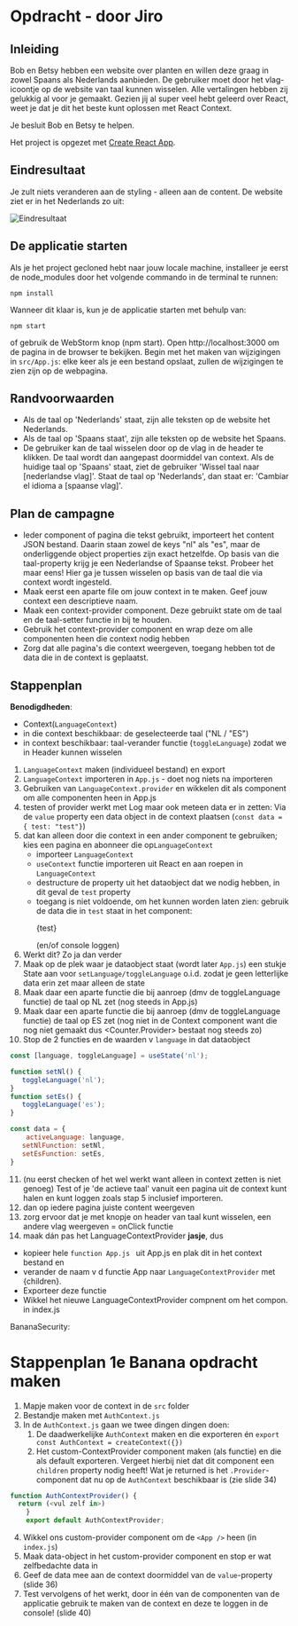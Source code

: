# Opdracht - door Jiro

## Inleiding
Bob en Betsy hebben een website over planten en willen deze graag in zowel Spaans als Nederlands aanbieden. De gebruiker moet door het vlag-icoontje op de website van taal kunnen wisselen.
Alle vertalingen hebben zij gelukkig al voor je gemaakt. Gezien jij al super veel hebt geleerd over React, weet je dat je dit het beste kunt oplossen met React Context.

Je besluit Bob en Betsy te helpen.

Het project is opgezet met [Create React App](https://github.com/facebook/create-react-app).

## Eindresultaat
Je zult niets veranderen aan de styling - alleen aan de content. De website ziet er in het Nederlands zo uit:

![Eindresultaat](src/assets/screenshot.png)

## De applicatie starten
Als je het project gecloned hebt naar jouw locale machine, installeer je eerst de node_modules door het volgende commando in de terminal te runnen:

`npm install`

Wanneer dit klaar is, kun je de applicatie starten met behulp van:

`npm start`

of gebruik de WebStorm knop (npm start). Open http://localhost:3000 om de pagina in de browser te bekijken. 
Begin met het maken van wijzigingen in `src/App.js`: elke keer als je een bestand opslaat, zullen de wijzigingen te zien zijn op de webpagina.

## Randvoorwaarden
* Als de taal op 'Nederlands' staat, zijn alle teksten op de website het Nederlands.
* Als de taal op 'Spaans staat', zijn alle teksten op de website het Spaans.
* De gebruiker kan de taal wisselen door op de vlag in de header te klikken. De taal wordt dan aangepast doormiddel van context. Als de huidige taal op 'Spaans' staat, 
ziet de gebruiker 'Wissel taal naar [nederlandse vlag]'. Staat de taal op 'Nederlands', dan staat er: 'Cambiar el idioma a [spaanse vlag]'.

## Plan de campagne
* Ieder component of pagina die tekst gebruikt, importeert het content JSON bestand. Daarin staan zowel de keys "nl" als "es", maar de onderliggende object properties zijn exact hetzelfde.
Op basis van die taal-property krijg je een Nederlandse of Spaanse tekst. Probeer het maar eens! Hier ga je tussen wisselen op basis van de taal die via context wordt ingesteld.
* Maak eerst een aparte file om jouw context in te maken. Geef jouw context een descriptieve naam.
* Maak een context-provider component. Deze gebruikt state om de taal en de taal-setter functie in bij te houden.
* Gebruik het context-provider component en wrap deze om alle componenten heen die context nodig hebben
* Zorg dat alle pagina's die context weergeven, toegang hebben tot de data die in de context is geplaatst.

## Stappenplan

**Benodigdheden**:

* Context(`LanguageContext`)
* in die context beschikbaar: de geselecteerde taal ("NL / "ES")
* in context beschikbaar: taal-verander functie (`toggleLanguage`) zodat we in Header kunnen wisselen

1. `LanguageContext` maken (individueel bestand) en export
2. `LanguageContext` importeren in `App.js` - doet nog niets na importeren
3. Gebruiken van `LanguageContext.provider` en wikkelen dit als component om alle componenten heen in App.js
4. testen of provider werkt met Log maar ook meteen data er in zetten: Via de `value` property een data object in de context plaatsen (`const data = { test: "test"}`) 
5. dat kan alleen door die context in een ander component te gebruiken; kies een pagina en abonneer die op`LanguageContext`
   * importeer `LanguageContext`
   * `useContext` functie importeren uit React en aan roepen in `LanguageContext`
   * destructure de property uit het dataobject dat we nodig hebben, in dit geval de `test` property
   * toegang is niet voldoende, om het kunnen worden laten zien: gebruik de data die in `test` staat in het component: <p>{test}</p> (en/of console loggen)
6. Werkt dit? Zo ja dan verder
7. Maak op de plek waar je dataobject staat (wordt later `App.js`) een stukje State aan voor `setLanguage/toggleLanguage` o.i.d. zodat je geen letterlijke data erin zet maar alleen de state
8. Maak daar een aparte functie die bij aanroep (dmv de toggleLanguage functie) de taal op NL zet (nog steeds in App.js) 
9. Maak daar een aparte functie die bij aanroep (dmv de toggleLanguage functie) de taal op ES zet (nog niet in de Context component want die nog niet gemaakt dus <Counter.Provider> bestaat nog steeds zo)
10. Stop de 2 functies en de waarden v `language` in dat dataobject

```javascript
const [language, toggleLanguage] = useState('nl');

function setNl() {
   toggleLanguage('nl');
}
function setEs() {
   toggleLanguage('es');
}

const data = {
    activeLanguage: language,
   setNlFunction: setNl,
   setEsFunction: setEs,
}
```

11. (nu eerst checken of het wel werkt want alleen in context zetten is niet genoeg) Test of je 'de actieve taal' vanuit een pagina uit de context kunt halen en kunt loggen zoals stap 5 inclusief importeren.
12. dan op iedere pagina juiste content weergeven
13. zorg ervoor dat je met knopje on header van taal kunt wisselen, een andere vlag weergeven = onClick functie
14. maak dán pas het LanguageContextProvider **jasje**, dus 
* kopieer hele `function App.js ` uit App.js en plak dit in het context bestand en 
* verander de naam v d functie App naar `LanguageContextProvider` met {children}.
* Exporteer deze functie
* Wikkel het nieuwe LanguageContextProvider compnent om het <App/> compon. in index.js


BananaSecurity:

# Stappenplan 1e Banana opdracht maken
1. Mapje maken voor de context in de `src` folder
2. Bestandje maken met `AuthContext.js`
3. In de `AuthContext.js` gaan we twee dingen dingen doen:
   1. De daadwerkelijke `AuthContext` maken en die exporteren én
      `export const AuthContext = createContext({})`
   2. Het custom-ContextProvider component maken (als functie) en die als default exporteren. Vergeet hierbij niet dat
      dit component een `children` property nodig heeft! Wat je returned is het `.Provider`-component dat nu op
      de `AuthContext` beschikbaar is (zie slide 34)
```javascript
function AuthContextProvider() {
  return (<vul zelf in>)
    }
    export default AuthContextProvider;
```
4. Wikkel ons custom-provider component om de `<App />` heen (in `index.js`)
5. Maak data-object in het custom-provider component en stop er wat zelfbedachte data in
6. Geef de data mee aan de context doormiddel van de `value`-property (slide 36)
7. Test vervolgens of het werkt, door in één van de componenten van de applicatie gebruik te maken van de context en
   deze te loggen in de console! (slide 40)